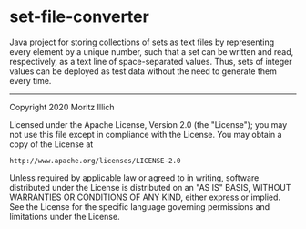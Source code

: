 # set-file-converter
Java project for storing collections of sets as text files by representing every element by a unique number, such that a set can be written and read, respectively, as a text line of space-separated values. Thus, sets of integer values can be deployed as test data without the need to generate them every time.


-------------------------------------------------------------------------
Copyright 2020 Moritz Illich

Licensed under the Apache License, Version 2.0 (the "License");
you may not use this file except in compliance with the License.
You may obtain a copy of the License at

    http://www.apache.org/licenses/LICENSE-2.0

Unless required by applicable law or agreed to in writing, software
distributed under the License is distributed on an "AS IS" BASIS,
WITHOUT WARRANTIES OR CONDITIONS OF ANY KIND, either express or implied.
See the License for the specific language governing permissions and
limitations under the License.

